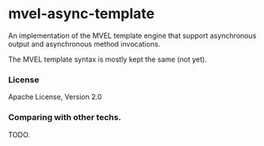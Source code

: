 mvel-async-template
=============

An implementation of the MVEL template engine that support asynchronous output and 
asynchronous method invocations.

The MVEL template syntax is mostly kept the same (not yet).

### License

Apache License, Version 2.0

### Comparing with other techs.

TODO.